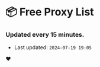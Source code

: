 # :package: Free Proxy List
### Updated every 15 minutes.

- Last updated: `2024-07-19 19:05`

:heart:
